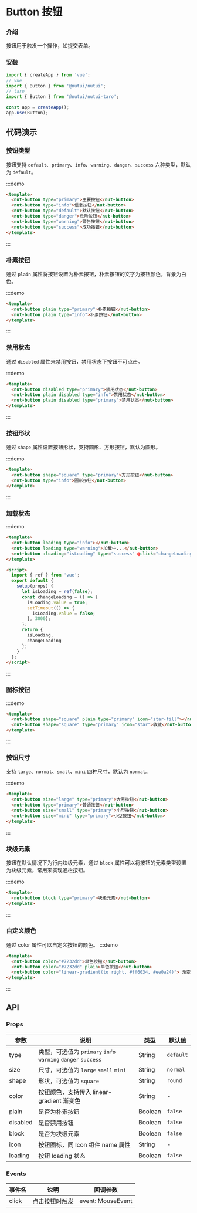 # Button 按钮

### 介绍

按钮用于触发一个操作，如提交表单。

### 安装

```javascript
import { createApp } from 'vue';
// vue
import { Button } from '@nutui/nutui';
// taro
import { Button } from '@nutui/nutui-taro';

const app = createApp();
app.use(Button);
```

## 代码演示

### 按钮类型

按钮支持 `default`、`primary`、`info`、`warning`、`danger`、`success` 六种类型，默认为 `default`。

:::demo

```html
<template>
  <nut-button type="primary">主要按钮</nut-button>
  <nut-button type="info">信息按钮</nut-button>
  <nut-button type="default">默认按钮</nut-button>
  <nut-button type="danger">危险按钮</nut-button>
  <nut-button type="warning">警告按钮</nut-button>
  <nut-button type="success">成功按钮</nut-button>
</template>
```

:::

### 朴素按钮

通过 `plain` 属性将按钮设置为朴素按钮，朴素按钮的文字为按钮颜色，背景为白色。

:::demo

```html
<template>
  <nut-button plain type="primary">朴素按钮</nut-button>
  <nut-button plain type="info">朴素按钮</nut-button>
</template>
```

:::

### 禁用状态

通过 `disabled` 属性来禁用按钮，禁用状态下按钮不可点击。

:::demo

```html
<template>
  <nut-button disabled type="primary">禁用状态</nut-button>
  <nut-button plain disabled type="info">禁用状态</nut-button>
  <nut-button plain disabled type="primary">禁用状态</nut-button>
</template>
```

:::

### 按钮形状

通过 `shape` 属性设置按钮形状，支持圆形、方形按钮，默认为圆形。

:::demo

```html
<template>
  <nut-button shape="square" type="primary">方形按钮</nut-button>
  <nut-button type="info">圆形按钮</nut-button>
</template>
```

:::

### 加载状态

:::demo

```html
<template>
  <nut-button loading type="info"></nut-button>
  <nut-button loading type="warning">加载中...</nut-button>
  <nut-button :loading="isLoading" type="success" @click="changeLoading">Click me!</nut-button>
</template>

<script>
  import { ref } from 'vue';
  export default {
    setup(props) {
      let isLoading = ref(false);
      const changeLoading = () => {
        isLoading.value = true;
        setTimeout(() => {
          isLoading.value = false;
        }, 3000);
      };
      return {
        isLoading,
        changeLoading
      };
    }
  };
</script>
```

:::

### 图标按钮

:::demo

```html
<template>
  <nut-button shape="square" plain type="primary" icon="star-fill"></nut-button>
  <nut-button shape="square" type="primary" icon="star">收藏</nut-button>
</template>
```

:::

### 按钮尺寸

支持 `large`、`normal`、`small`、`mini` 四种尺寸，默认为 `normal`。

:::demo

```html
<template>
  <nut-button size="large" type="primary">大号按钮</nut-button>
  <nut-button type="primary">普通按钮</nut-button>
  <nut-button size="small" type="primary">小型按钮</nut-button>
  <nut-button size="mini" type="primary">小型按钮</nut-button>
</template>
```

:::

### 块级元素

按钮在默认情况下为行内块级元素，通过 `block` 属性可以将按钮的元素类型设置为块级元素，常用来实现通栏按钮。

:::demo

```html
<template>
  <nut-button block type="primary">块级元素</nut-button>
</template>
```

:::

### 自定义颜色

通过 color 属性可以自定义按钮的颜色。
:::demo

```html
<template>
  <nut-button color="#7232dd">单色按钮</nut-button>
  <nut-button color="#7232dd" plain>单色按钮</nut-button>
  <nut-button color="linear-gradient(to right, #ff6034, #ee0a24)"> 渐变色按钮 </nut-button>
</template>
```

:::

## API

### Props

| 参数     | 说明                                                         | 类型    | 默认值    |
| -------- | ------------------------------------------------------------ | ------- | --------- |
| type     | 类型，可选值为 `primary` `info` `warning` `danger` `success` | String  | `default` |
| size     | 尺寸，可选值为 `large` `small` `mini`                        | String  | `normal`  |
| shape    | 形状，可选值为 `square`                                      | String  | `round`   |
| color    | 按钮颜色，支持传入 linear-gradient 渐变色                    | String  | -         |
| plain    | 是否为朴素按钮                                               | Boolean | `false`   |
| disabled | 是否禁用按钮                                                 | Boolean | `false`   |
| block    | 是否为块级元素                                               | Boolean | `false`   |
| icon     | 按钮图标，同 Icon 组件 name 属性                             | String  | -         |
| loading  | 按钮 loading 状态                                            | Boolean | `false`   |

### Events

| 事件名 | 说明           | 回调参数          |
| ------ | -------------- | ----------------- |
| click  | 点击按钮时触发 | event: MouseEvent |
